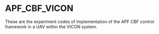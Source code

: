 # APF_CBF_VICON
These are the experiment codes of implementation of the APF CBF control framework in a UAV within the VICON system.
